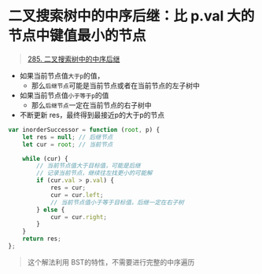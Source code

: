 
# 二叉搜索树中的中序后继：比 p.val 大的节点中键值最小的节点



> [285. 二叉搜索树中的中序后继](https://leetcode.cn/problems/inorder-successor-in-bst/)



- 如果当前节点值`大于p`的值，
	- 那么`后继节点`可能是当前节点或者在当前节点的左子树中
- 如果当前节点值`小于等于p`的值
	- 那么`后继节点`一定在当前节点的右子树中
- 不断更新 res，最终得到最接近p的大于p的节点

```javascript
var inorderSuccessor = function (root, p) {
    let res = null; // 后继节点
    let cur = root; // 当前节点

    while (cur) {
        // 当前节点值大于目标值，可能是后继
        // 记录当前节点，继续往左找更小的可能解
        if (cur.val > p.val) {
            res = cur;
            cur = cur.left;
            // 当前节点值小于等于目标值，后继一定在右子树
        } else {
            cur = cur.right;
        }
    }
    return res;
};

```

> 这个解法利用 BST的特性，不需要进行完整的中序遍历


